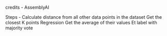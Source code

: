 credits - AssemblyAI


Steps - 
Calculate distance from all other data points in the dataset
Get the closest K points
Regression Get the average of their values
Et label with majority vote
